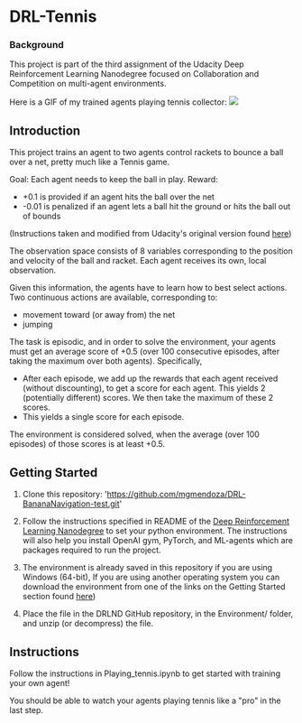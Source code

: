 # DRL-Tennis

### Background
This project is part of the third assignment of the Udacity Deep Reinforcement Learning Nanodegree focused on Collaboration and Competition on multi-agent environments.

Here is a GIF of my trained agents playing tennis collector:
![](GIF/)

## Introduction
This project trains an agent to two agents control rackets to bounce a ball over a net, pretty much like a Tennis game.

Goal: Each agent needs to keep the ball in play.
Reward:
* +0.1 is provided if an agent hits the ball over the net
* -0.01 is penalized if an agent lets a ball hit the ground or hits the ball out of bounds

(Instructions taken and modified from Udacity's original version found [here](https://github.com/udacity/deep-reinforcement-learning/tree/master/p3_collab-compet))

The observation space consists of 8 variables corresponding to the position and velocity of the ball and racket. Each agent receives its own, local observation.

Given this information, the agents have to learn how to best select actions. Two continuous actions are available, corresponding to:

* movement toward (or away from) the net
* jumping

The task is episodic, and in order to solve the environment, your agents must get an average score of +0.5 (over 100 consecutive episodes, after taking the maximum over both agents). Specifically,
* After each episode, we add up the rewards that each agent received (without discounting), to get a score for each agent. This yields 2 (potentially different) scores. We then take the maximum of these 2 scores.
* This yields a single score for each episode.

The environment is considered solved, when the average (over 100 episodes) of those scores is at least +0.5.

## Getting Started

1. Clone this repository: '<https://github.com/mgmendoza/DRL-BananaNavigation-test.git>'

2. Follow the instructions specified in README of the [Deep Reinforcement Learning Nanodegree](https://github.com/udacity/deep-reinforcement-learning#dependencies) to set your python environment. The instructions will also help you install OpenAI gym, PyTorch, and ML-agents which are packages required to run the project.  

3. The environment is already saved in this repository if you are using Windows (64-bit), If you are using another operating system you can download the environment from one of the links on the Getting Started section found [here](https://github.com/udacity/deep-reinforcement-learning/tree/master/p3_collab-compet))

4. Place the file in the DRLND GitHub repository, in the Environment/ folder, and unzip (or decompress) the file.

## Instructions
Follow the instructions in Playing_tennis.ipynb to get started with training your own agent!

You should be able to watch your agents playing tennis like a "pro" in the last step.

